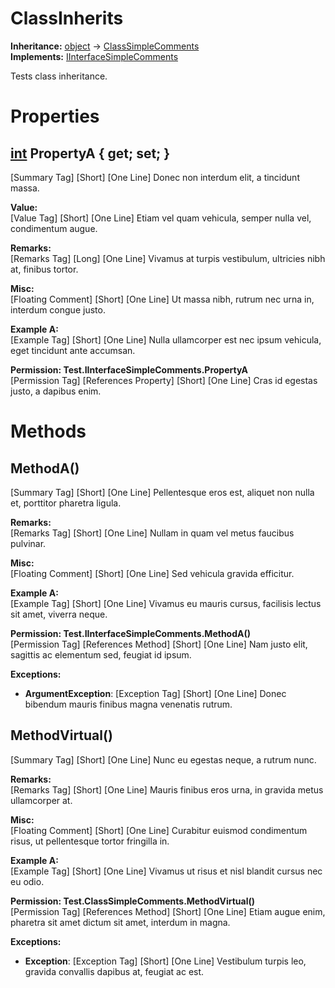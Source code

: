 # ClassInherits

**Inheritance:** [object](https://docs.microsoft.com/en-us/dotnet/api/system.object) → [ClassSimpleComments](Test.ClassSimpleComments.md)  
**Implements:** [IInterfaceSimpleComments](Test.IInterfaceSimpleComments.md)  
  
Tests class inheritance.  
  
  

# Properties

## [int](https://docs.microsoft.com/en-us/dotnet/api/system.int32) PropertyA { get; set; }

[Summary Tag] [Short] [One Line] Donec non interdum elit, a tincidunt massa.  
  
  
**Value:**  
[Value Tag] [Short] [One Line] Etiam vel quam vehicula, semper nulla vel, condimentum augue.  
  
  
**Remarks:**  
[Remarks Tag] [Long] [One Line] Vivamus at turpis vestibulum, ultricies nibh at, finibus tortor.  
  
  
**Misc:**  
[Floating Comment] [Short] [One Line] Ut massa nibh, rutrum nec urna in, interdum congue justo.  
  
**Example A:**  
[Example Tag] [Short] [One Line] Nulla ullamcorper est nec ipsum vehicula, eget tincidunt ante accumsan.  
  
  
**Permission: Test.IInterfaceSimpleComments.PropertyA**  
[Permission Tag] [References Property] [Short] [One Line] Cras id egestas justo, a dapibus enim.  
  
  

# Methods

##  MethodA()

[Summary Tag] [Short] [One Line] Pellentesque eros est, aliquet non nulla et, porttitor pharetra ligula.  
  
  
**Remarks:**  
[Remarks Tag] [Short] [One Line] Nullam in quam vel metus faucibus pulvinar.  
  
  
**Misc:**  
[Floating Comment] [Short] [One Line] Sed vehicula gravida efficitur.  
  
**Example A:**  
[Example Tag] [Short] [One Line] Vivamus eu mauris cursus, facilisis lectus sit amet, viverra neque.  
  
  
**Permission: Test.IInterfaceSimpleComments.MethodA()**  
[Permission Tag] [References Method] [Short] [One Line] Nam justo elit, sagittis ac elementum sed, feugiat id ipsum.  
  
  
**Exceptions:**  
* **ArgumentException**: [Exception Tag] [Short] [One Line] Donec bibendum mauris finibus magna venenatis rutrum.  

  

##  MethodVirtual()

[Summary Tag] [Short] [One Line] Nunc eu egestas neque, a rutrum nunc.  
  
  
**Remarks:**  
[Remarks Tag] [Short] [One Line] Mauris finibus eros urna, in gravida metus ullamcorper at.  
  
  
**Misc:**  
[Floating Comment] [Short] [One Line] Curabitur euismod condimentum risus, ut pellentesque tortor fringilla in.  
  
**Example A:**  
[Example Tag] [Short] [One Line] Vivamus ut risus et nisl blandit cursus nec eu odio.  
  
  
**Permission: Test.ClassSimpleComments.MethodVirtual()**  
[Permission Tag] [References Method] [Short] [One Line] Etiam augue enim, pharetra sit amet dictum sit amet, interdum in magna.  
  
  
**Exceptions:**  
* **Exception**: [Exception Tag] [Short] [One Line] Vestibulum turpis leo, gravida convallis dapibus at, feugiat ac est.  

  

